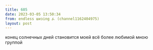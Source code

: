```yaml
---
title: 605
date: 2023-03-05 13:50:34
from: endless шизing ⍼ (channel1162404975)
layout: post
---
```


конец солнечных дней становится моей всё более любимой мною группой
